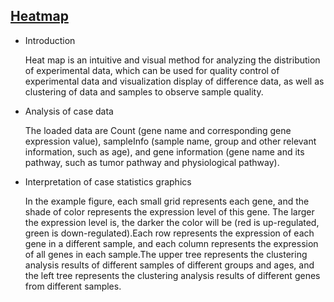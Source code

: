 ## [Heatmap](/basic/heatmap)

- Introduction

  Heat map is an intuitive and visual method for analyzing the distribution of experimental data, which can be used for
  quality control of experimental data and visualization display of difference data, as well as clustering of data and
  samples to observe sample quality.

- Analysis of case data

  The loaded data are Count (gene name and corresponding gene expression value), sampleInfo (sample name, group and
  other relevant information, such as age), and gene information (gene name and its pathway, such as tumor pathway and
  physiological pathway).

- Interpretation of case statistics graphics

  In the example figure, each small grid represents each gene, and the shade of color represents the expression level of
  this gene. The larger the expression level is, the darker the color will be (red is up-regulated, green is
  down-regulated).Each row represents the expression of each gene in a different sample, and each column represents the
  expression of all genes in each sample.The upper tree represents the clustering analysis results of different samples
  of different groups and ages, and the left tree represents the clustering analysis results of different genes from
  different samples.

